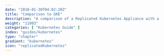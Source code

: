 ```yaml
---
date: "2018-01-30T04:02:20Z"
title: "Comparison to GKE"
description: "A comparison of a Replicated Kubernetes Appliance with a cluster provisioned in Google Kubernetes Engine"
weight: "11003"
categories: [ "Kubernetes Guide" ]
index: "guides/kubernetes"
type: "chapter"
gradient: "kubernetes"
icon: "replicatedKubernetes"
---
```


